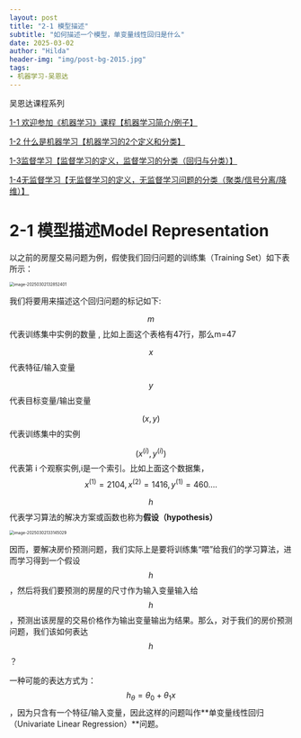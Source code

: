 ```yaml
---
layout: post
title: "2-1 模型描述"
subtitle: "如何描述一个模型，单变量线性回归是什么"
date: 2025-03-02
author: "Hilda"
header-img: "img/post-bg-2015.jpg"
tags:
- 机器学习-吴恩达
---
```



<script type="text/javascript"
        src="https://cdnjs.cloudflare.com/ajax/libs/mathjax/2.7.5/MathJax.js?config=TeX-AMS-MML_SVG">
</script>


吴恩达课程系列

[1-1 欢迎参加《机器学习》课程【机器学习简介/例子】](https://kirsten-1.github.io/2025/02/28/%E5%90%B4%E6%81%A9%E8%BE%BEML1-1/)

[1-2 什么是机器学习【机器学习的2个定义和分类】](https://kirsten-1.github.io/2025/03/01/%E5%90%B4%E6%81%A9%E8%BE%BEML1-2/)

[1-3监督学习【监督学习的定义，监督学习的分类（回归与分类）】](https://kirsten-1.github.io/2025/03/01/%E5%90%B4%E6%81%A9%E8%BE%BE1-3/)

[1-4无监督学习【无监督学习的定义，无监督学习问题的分类（聚类/信号分离/降维）】](https://kirsten-1.github.io/2025/03/02/%E5%90%B4%E6%81%A9%E8%BE%BEML1-4%E9%9D%9E%E7%9B%91%E7%9D%A3%E5%AD%A6%E4%B9%A0/)

# 2-1 模型描述Model Representation

以之前的房屋交易问题为例，假使我们回归问题的训练集（Training Set）如下表所示：

<img src="https://wechat01.oss-cn-hangzhou.aliyuncs.com/img/image-20250302132852401.png" alt="image-20250302132852401" style="zoom:50%;" />

我们将要用来描述这个回归问题的标记如下:

$$m$$ 代表训练集中实例的数量 ,  比如上面这个表格有47行，那么m=47

$$x$$ 代表特征/输入变量

$$y$$ 代表目标变量/输出变量

$$(x,y)$$ 代表训练集中的实例

$$(x^{(i)},y^{(i)} )$$ 代表第 i 个观察实例,i是一个索引。比如上面这个数据集， $$x^{(1)}=2104, x^{(2)}=1416, y^{(1)}=460....$$

$$h$$ 代表学习算法的解决方案或函数也称为**假设（hypothesis）**

<img src="https://wechat01.oss-cn-hangzhou.aliyuncs.com/img/image-20250302133145029.png" alt="image-20250302133145029" style="zoom:50%;" />

因而，要解决房价预测问题，我们实际上是要将训练集“喂”给我们的学习算法，进而学习得到一个假设 $$h$$，然后将我们要预测的房屋的尺寸作为输入变量输入给 $$h$$，预测出该房屋的交易价格作为输出变量输出为结果。那么，对于我们的房价预测问题，我们该如何表达 $$h$$？

一种可能的表达方式为：$$h_{\theta}=\theta_0+\theta_1x$$，因为只含有一个特征/输入变量，因此这样的问题叫作**单变量线性回归（Univariate Linear Regression）**问题。 





















